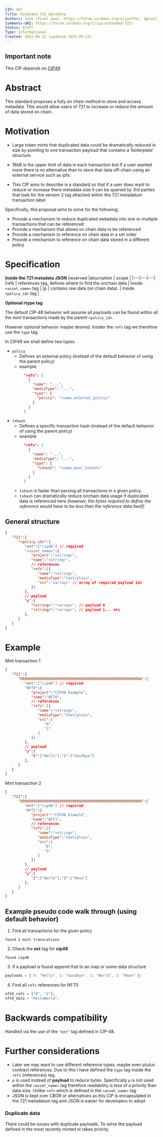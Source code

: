 ```yaml
---
CIP: 48?
Title: Extended 721 metadata
Authors: Jack (Pixel pool, https://forum.cardano.org/u/jack7e/, @pixel_pool twitter)
Comments-URI: https://forum.cardano.org/t/cip-extended-721/
Status: Draft
Type: Informational
Created: 2022-04-22 (updated 2022-09-22)
---
```


## Important note

This CIP depends on [CIP49](https://github.com/cardano-foundation/CIPs/pull/343/files)

# Abstract

This standard proposes a fully on chain method to store and access metadata.
This would allow users of 721 to increase or reduce the amount of data stored on chain.

# Motivation

- Large token mints that duplicated data could be dramatically reduced in size by pointing to one transaction payload that contains a ‘boilerplate’ structure.

- 16kB is the upper limit of data in each transaction but If a user wanted more there is no alternative than to store that data off-chain using an external service such as ipfs.

- This CIP aims to describe is a standard so that if a user does want to reduce or increase there metadata size it can be queried by 3rd parties that look for the version 2 tag attached within the 721 metadatum transaction label

Specifically, this proposal aims to solve for the following:

- Provide a mechanism to reduce duplicated metadata into one or multiple transactions that can be referenced
- Provide a mechanism that allows on chain data to be referenced
- Provide a mechanism to reference on chain data in a set order
- Provide a mechanism to reference on chain data stored in a different policy

# Specification

**Inside the 721 metadata JSON**
|reserved |description | scope |
|---|---|---|
|refs | references tag, defines where to find the onchain data | Inside `<asset_name>` tag |
|p | contains raw data (on chain data). | Inside `<policy_id>` tag |

**Optional rtype tag**

The default CIP-48 behavior will assume all payloads can be found within all the mint transactions made by the parent `<policy_id>`.

However optional behavior maybe desired. Insider the `refs` tag we therefore use the `type` tag.

In CIP49 we shall define two types.

- `policy`
  - Defines an external policy (instead of the default behavior of using the parent policy)
  - example
    ```json
      "refs": [
        {
          "name": "...",
          "mediaType": "...",
          "type": {
            "policy": "<some_external_policy>"
          }
        }
      ]
    ```
- `txhash`
  - Defines a specific transaction hash (instead of the default behavior of using the parent policy)
  - example
    ```json
      "refs": [
        {
          "name": "...",
          "mediaType": "...",
          "type": {
            "txhash": "<some_mint_txhash>"
          }
        }
      ]
    ```
  - `txhash` is faster than parsing all transactions in a given policy.
  - `txhash` can dramatically reduce onchain data usage if duplicated data is referenced here _(however, the bytes required to define the reference would have to be less than the reference data itself)_

## General structure

```json
{
   "721":{
      "<policy_id>":{
         "ext":["cip48"] // required
         "<asset_name>":{
            "project":"<string>",
            "name":"<string>",
            // references
            "refs":[{
               "name":"<string>",
               "mediaType":"text/plain",
               "src":"<array>" // array of required payload ids
            }]
         },
         // payload
         "p":{
            "<string>":"<array>", // payload 0
            "<string>":"<array>", // payload 1... etc
         },
      }
   }
}
```

# Example

Mint transaction 1

```json
{
   "721":{
      "0000000000000000000000000000000000000000000000000000000A":{
         "ext":["cip48"] // required
         "NFT0":{
            "project":"CIP48 Example",
            "name":"NFT0",
            // references
            "refs":[{
               "name":"<string>",
               "mediaType":"text/plain",
               "src":[
                  "0",
                  "2"
               ]
            }]
         },
         // payload
         "p":{
            "0":["Hello"],"1":["Goodbye"]
         },
      }
   }
}
```

Mint transaction 2

```json
{
   "721":{
      "0000000000000000000000000000000000000000000000000000000A":{
         "ext":["cip48"] // required
         "NFT1":{
            "project":"CIP48 Example",
            "name":"NFT1",
            // references
            "refs":[{
               "name":"<string>",
               "mediaType":"text/plain",
               "src":[
                  "0",
                  "3"
               ]
            }]
         },
         // payload
         "p":{
            "2":["World"],"3":["Moon"]
         },
      }
   }
}

```

## Example pseudo code walk through (using default behavior)

1. Find all transactions for the given policy

`found 2 mint transcations`

2. Check the **ext** tag for **cip48**

`found cip48`

3. If a payload is found append that to an map or some data structure

```js
payloads = { 0: "Hello", 1: "Goodbye", 2: "World", 3: "Moon" };
```

4. Find all `refs` references for NFT0

```js
nft0_refs = ["0", "2"];
nft0_data = "HelloWorld";
```

# Backwards compatibility

Handled via the use of the `"ext"` tag defined in CIP-48.

# Further considerations

- Later we may want to use different reference types, maybe even plutus contract references. Due to this I have defined the `type` tag inside the `refs` (references) tag.
- `p` is used instead of **payload** to reduce bytes. Specifically `p` is not used within the `<asset_name>` tag therefore readability is less of a priority than data size. Unlike `refs` which is defined in the `<asset_name>` tag
- JSON is kept over CBOR or alternatives as this CIP is encapsulated in the 721 metadatum tag and JSON is easier for developers to adopt

### Duplicate data

There could be issues with duplicate payloads. To solve the payload defined in the most recently minted tx takes priority.
